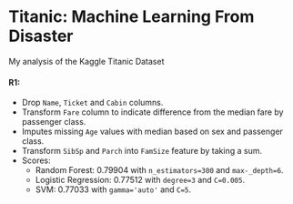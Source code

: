 # Titanic: Machine Learning From Disaster

My analysis of the Kaggle Titanic Dataset

#### R1:
* Drop `Name`, `Ticket` and `Cabin` columns.
* Transform `Fare` column to indicate difference from the median fare by passenger class.
* Imputes missing `Age` values with median based on sex and passenger class.
* Transform `SibSp` and `Parch` into `FamSize` feature by taking a sum.
* Scores:
    * Random Forest: 0.79904 with `n_estimators=300` and `max-_depth=6`.
    * Logistic Regression: 0.77512 with `degree=3` and `C=0.005`.
    * SVM: 0.77033 with `gamma='auto'` and `C=5`.